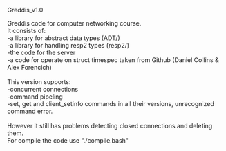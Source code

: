 Greddis_v1.0

Greddis code for computer networking course.<br>
It consists of:<br>
-a library for abstract data types (ADT/)<br>
-a library for handling resp2 types (resp2/)<br>
-the code for the server<br>
-a code for operate on struct timespec taken from Github (Daniel Collins & Alex Forencich) <br>
<br>
This version supports:<br>
-concurrent connections<br>
-command pipeling<br>
-set, get and client_setinfo commands in all their versions, unrecognized command error.<br>
<br>
However it still has problems detecting closed connections and deleting them.<br>
For compile the code use "./compile.bash"<br>
